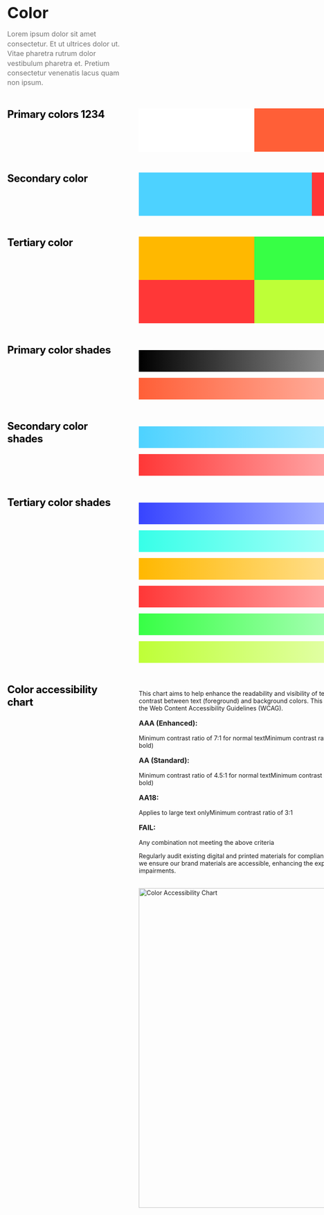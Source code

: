 <div style="max-width: 1200px; margin: 0 auto; padding: 0;"><h1 style="font-size: 2.25rem; font-weight: bold; margin-bottom: 1rem;"><strong>Color</strong></h1><p style="margin: 1rem 15rem 1rem 0; color: #757575; font-size: 16px; font-style: normal; font-weight: 400; line-height: 140%;">Lorem ipsum dolor sit amet consectetur. Et ut ultrices dolor ut. Vitae pharetra rutrum dolor vestibulum pharetra et. Pretium consectetur venenatis lacus quam non ipsum.</p><div style="display: grid; grid-template-columns: 240px 1fr; gap: 24px 64px; margin-top: 3rem;"><div><h2 style="color: #000; margin: 0; font-size: 24px; font-weight: 500; line-height: 120%; letter-spacing: -0.48px;"><strong>Primary colors 1234</strong></h2></div><div style="max-width: 800px;"><div style="display: flex; margin-bottom: 1.5rem;"><div style="flex: 1; height: 100px; background: #FFFFFF;"><p></p></div><div style="flex: 1; height: 100px; background: #FF5F37;"><p></p></div><div style="flex: 1; height: 100px; background: #000000;"><p></p></div></div></div><div><h2 style="color: #000; margin: 0; font-size: 24px; font-weight: 500; line-height: 120%; letter-spacing: -0.48px;"><strong>Secondary color</strong></h2></div><div style="max-width: 800px;"><div style="display: flex; margin-bottom: 1.5rem;"><div style="flex: 1; height: 100px; background: #4DD2FF;"><p></p></div><div style="flex: 1; height: 100px; background: #FF3737;"><p></p></div></div></div><div><h2 style="color: #000; margin: 0; font-size: 24px; font-weight: 500; line-height: 120%; letter-spacing: -0.48px;"><strong>Tertiary color</strong></h2></div><div style="max-width: 800px;"><div style="display: grid; grid-template-columns: repeat(3, 1fr); gap: 0; margin-bottom: 1.5rem;"><div style="height: 100px; background: #FFB800;"><p></p></div><div style="height: 100px; background: #37FF45;"><p></p></div><div style="height: 100px; background: #3744FF;"><p></p></div><div style="height: 100px; background: #FF3737;"><p></p></div><div style="height: 100px; background: #BEFF37;"><p></p></div><div style="height: 100px; background: #37FFE8;"><p></p></div></div></div><div><h2 style="color: #000; margin: 0; font-size: 24px; font-weight: 500; line-height: 120%; letter-spacing: -0.48px;"><strong>Primary color shades</strong></h2></div><div style="max-width: 800px;"><div style="margin-bottom: 1.5rem;"><div style="height: 50px; background: linear-gradient(to right, #000000, #333333, #666666, #999999, #CCCCCC, #FFFFFF);"><p></p></div><div style="height: 50px; background: linear-gradient(to right, #FF5F37, #FF7B5B, #FF977F, #FFB3A3, #FFCFC7, #FFEBEB);"><p></p></div></div></div><div><h2 style="color: #000; margin: 0; font-size: 24px; font-weight: 500; line-height: 120%; letter-spacing: -0.48px;"><strong>Secondary color shades</strong></h2></div><div style="max-width: 800px;"><div style="margin-bottom: 1.5rem;"><div style="height: 50px; background: linear-gradient(to right, #4DD2FF, #70DBFF, #93E4FF, #B6EDFF, #D9F6FF, #FCFEFF);"><p></p></div><div style="height: 50px; background: linear-gradient(to right, #FF3737, #FF5F5F, #FF8787, #FFAFAF, #FFD7D7, #FFFFFF);"><p></p></div></div></div><div><h2 style="color: #000; margin: 0; font-size: 24px; font-weight: 500; line-height: 120%; letter-spacing: -0.48px;"><strong>Tertiary color shades</strong></h2></div><div style="max-width: 800px;"><div style="margin-bottom: 1.5rem;"><div style="height: 50px; background: linear-gradient(to right, #3744FF, #5F6CFF, #8794FF, #AFBCFF, #D7E4FF, #FFFFFF);"><p></p></div><div style="height: 50px; background: linear-gradient(to right, #37FFE8, #5FFFEE, #87FFF4, #AFFFF9, #D7FFFD, #FFFFFF);"><p></p></div><div style="height: 50px; background: linear-gradient(to right, #FFB800, #FFC633, #FFD466, #FFE299, #FFF1CC, #FFFFFF);"><p></p></div><div style="height: 50px; background: linear-gradient(to right, #FF3737, #FF5F5F, #FF8787, #FFAFAF, #FFD7D7, #FFFFFF);"><p></p></div><div style="height: 50px; background: linear-gradient(to right, #37FF45, #5FFF6C, #87FF94, #AFFFBC, #D7FFE4, #FFFFFF);"><p></p></div><div style="height: 50px; background: linear-gradient(to right, #BEFF37, #CBFF5F, #D8FF87, #E5FFAF, #F2FFD7, #FFFFFF);"><p></p></div></div></div><div><h2 style="color: #000; margin: 0; font-size: 24px; font-weight: 500; line-height: 120%; letter-spacing: -0.48px;"><strong>Color accessibility chart</strong></h2></div><div style="max-width: 800px;"><p style="margin-bottom: 1rem;">This chart aims to help enhance the readability and visibility of text by our branding elements by ensuring sufficient contrast between text (foreground) and background colors. This adherence is crucial for accessibility and to comply with the Web Content Accessibility Guidelines (WCAG).</p><h3 style="font-size: 1rem; font-weight: 600; margin: 1rem 0;"><strong>AAA (Enhanced):</strong></h3><p>Minimum contrast ratio of 7:1 for normal textMinimum contrast ratio of 4.5:1 for large text (18pt and larger, or 14pt and bold)</p><h3 style="font-size: 1rem; font-weight: 600; margin: 1rem 0;"><strong>AA (Standard):</strong></h3><p>Minimum contrast ratio of 4.5:1 for normal textMinimum contrast ratio of 3:1 for large text (18pt and larger, or 14pt and bold)</p><h3 style="font-size: 1rem; font-weight: 600; margin: 1rem 0;"><strong>AA18:</strong></h3><p>Applies to large text onlyMinimum contrast ratio of 3:1</p><h3 style="font-size: 1rem; font-weight: 600; margin: 1rem 0;"><strong>FAIL:</strong></h3><p>Any combination not meeting the above criteria</p><p style="margin-bottom: 2rem;">Regularly audit existing digital and printed materials for compliance with these guidelines. By following these guidelines, we ensure our brand materials are accessible, enhancing the experience for all users, including those with visual impairments.</p><p><img src="/images/color-accessibility-chart.png" alt="Color Accessibility Chart" style="width: 959px; height: 738px; margin-bottom: 1.5rem;"></p></div></div></div>